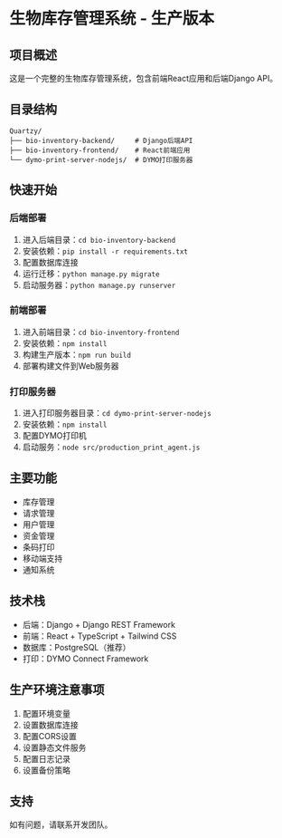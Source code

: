 # 生物库存管理系统 - 生产版本

## 项目概述
这是一个完整的生物库存管理系统，包含前端React应用和后端Django API。

## 目录结构
```
Quartzy/
├── bio-inventory-backend/     # Django后端API
├── bio-inventory-frontend/    # React前端应用
└── dymo-print-server-nodejs/  # DYMO打印服务器
```

## 快速开始

### 后端部署
1. 进入后端目录：`cd bio-inventory-backend`
2. 安装依赖：`pip install -r requirements.txt`
3. 配置数据库连接
4. 运行迁移：`python manage.py migrate`
5. 启动服务器：`python manage.py runserver`

### 前端部署
1. 进入前端目录：`cd bio-inventory-frontend`
2. 安装依赖：`npm install`
3. 构建生产版本：`npm run build`
4. 部署构建文件到Web服务器

### 打印服务器
1. 进入打印服务器目录：`cd dymo-print-server-nodejs`
2. 安装依赖：`npm install`
3. 配置DYMO打印机
4. 启动服务：`node src/production_print_agent.js`

## 主要功能
- 库存管理
- 请求管理
- 用户管理
- 资金管理
- 条码打印
- 移动端支持
- 通知系统

## 技术栈
- 后端：Django + Django REST Framework
- 前端：React + TypeScript + Tailwind CSS
- 数据库：PostgreSQL（推荐）
- 打印：DYMO Connect Framework

## 生产环境注意事项
1. 配置环境变量
2. 设置数据库连接
3. 配置CORS设置
4. 设置静态文件服务
5. 配置日志记录
6. 设置备份策略

## 支持
如有问题，请联系开发团队。
